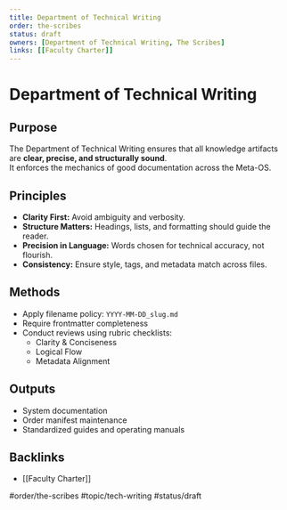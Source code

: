 ```yaml
---
title: Department of Technical Writing
order: the-scribes
status: draft
owners: [Department of Technical Writing, The Scribes]
links: [[Faculty Charter]]
---
```


# Department of Technical Writing

## Purpose
The Department of Technical Writing ensures that all knowledge artifacts are **clear, precise, and structurally sound**.  
It enforces the mechanics of good documentation across the Meta-OS.

## Principles
- **Clarity First:** Avoid ambiguity and verbosity.  
- **Structure Matters:** Headings, lists, and formatting should guide the reader.  
- **Precision in Language:** Words chosen for technical accuracy, not flourish.  
- **Consistency:** Ensure style, tags, and metadata match across files.  

## Methods
- Apply filename policy: `YYYY-MM-DD_slug.md`  
- Require frontmatter completeness  
- Conduct reviews using rubric checklists:  
  - Clarity & Conciseness  
  - Logical Flow  
  - Metadata Alignment  

## Outputs
- System documentation  
- Order manifest maintenance  
- Standardized guides and operating manuals  

## Backlinks
- [[Faculty Charter]]

#order/the-scribes #topic/tech-writing #status/draft
